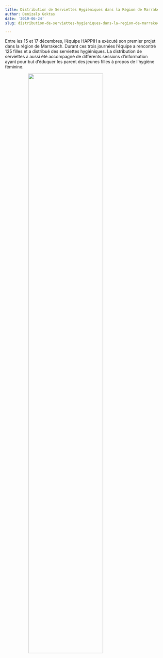 ```yaml
---
title: Distribution de Serviettes Hygièniques dans la Région de Marrakech
author: Denizalp Goktas
date: '2019-06-24'
slug: distribution-de-serviettes-hygieniques-dans-la-region-de-marrakech

---
```


Entre les 15 et 17 décembres, l’équipe HAPPIH a exécuté son premier projet dans la région de Marrakech. Durant ces trois journées l’équipe a rencontré 125 filles et a distribué des serviettes hygiéniques. La distribution de serviettes a aussi été accompagné de différents sessions d’information ayant pour but d’éduquer les parent des jeunes filles à propos de l’hygiène féminine.

<img src="../../../../../../img/blog/action11.jpg" alt=" " style="  display: block; margin-left: auto; margin-right: auto; width:70%">


